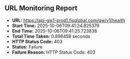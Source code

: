 ## URL Monitoring Report

- **URL:** https://api-gw1-prod1.fisglobal.com/gw/v1/health
- **Start Time:** 2025-10-06T09:41:24.825379
- **End Time:** 2025-10-06T09:41:25.723838
- **Total Time Taken:** 0.898459 seconds
- **HTTP Status Code:** 403
- **Status:** Failure
- **Failure Reason:** HTTP Status Code: 403
